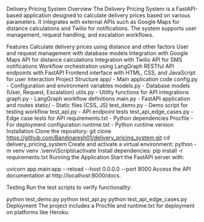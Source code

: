 Delivery Pricing System
Overview
The Delivery Pricing System is a FastAPI-based application designed to calculate delivery prices based on various parameters. It integrates with external APIs such as Google Maps for distance calculations and Twilio for notifications. The system supports user management, request handling, and escalation workflows.

Features
Calculate delivery prices using distance and other factors
User and request management with database models
Integration with Google Maps API for distance calculations
Integration with Twilio API for SMS notifications
Workflow orchestration using LangGraph
RESTful API endpoints with FastAPI
Frontend interface with HTML, CSS, and JavaScript for user interaction
Project Structure
app/ - Main application code
config.py - Configuration and environment variables
models.py - Database models (User, Request, Escalation)
utils.py - Utility functions for API integrations
graph.py - LangGraph workflow definitions
main.py - FastAPI application and routes
static/ - Static files (CSS, JS)
test_demo.py - Demo script for testing workflow
test_api.py - API endpoint tests
test_api_edge_cases.py - Edge case tests for API
requirements.txt - Python dependencies
Procfile - For deployment configuration
runtime.txt - Python runtime version
Installation
Clone the repository:
git clone https://github.com/Bandinaresh01/delivery_pricing_system.git
cd delivery_pricing_system
Create and activate a virtual environment:
python -m venv venv
.\venv\Scripts\activate
Install dependencies:
pip install -r requirements.txt
Running the Application
Start the FastAPI server with:

uvicorn app.main:app --reload --host 0.0.0.0 --port 8000
Access the API documentation at http://localhost:8000/docs.

Testing
Run the test scripts to verify functionality:

python test_demo.py
python test_api.py
python test_api_edge_cases.py
Deployment
The project includes a Procfile and runtime.txt for deployment on platforms like Heroku.
